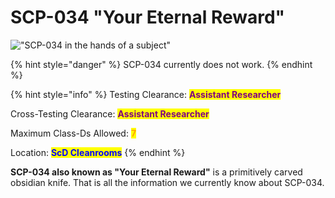 # SCP-034 "Your Eternal Reward"

!["SCP-034 in the hands of a subject"](https://nikkogfx.io/dxlBN3\_ne)

{% hint style="danger" %}
SCP-034 currently does not work.
{% endhint %}

{% hint style="info" %}
Testing Clearance: <mark style="color:purple;">**Assistant Researcher**</mark>

Cross-Testing Clearance: <mark style="color:purple;">**Assistant Researcher**</mark>

Maximum Class-Ds Allowed: <mark style="color:orange;">**7**</mark>

Location: <mark style="color:blue;">**ScD Cleanrooms**</mark>
{% endhint %}

**SCP-034 also known as "Your Eternal Reward"** is a primitively carved obsidian knife. That is all the information we currently know about SCP-034.

